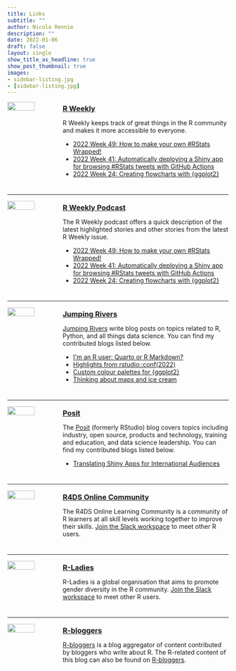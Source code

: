 ```yaml
---
title: Links
subtitle: ""
author: Nicola Rennie
description: ""
date: 2022-01-06
draft: false
layout: single
show_title_as_headline: true
show_post_thumbnail: true
images:
- sidebar-listing.jpg
- [sidebar-listing.jpg]
---
```


<!-- R Weekly -->
<div style="display: table; width: 100%; padding-bottom:10px;">
  <div style="float: left; width: 25%;">
  <img src="/links/rweekly.jpg?raw=true" width="70%">
  </div>
  <div style="float: left; width: 75%;">
    <a href="https://rweekly.org/" target="_blank"><h3 style="margin-block-start: 0.3em; margin-block-end: 0.3em">R Weekly</h3></a>
    <p> R Weekly keeps track of great things in the R community and makes it more accessible to everyone. 
    </p>
    <ul>
        <li>
          <a href="https://rweekly.org/2022-W49.html" target="_blank">2022 Week 49: How to make your own #RStats Wrapped!</a>
        </li>
        <li>
          <a href="https://rweekly.org/2022-W41.html" target="_blank">2022 Week 41: Automatically deploying a Shiny app for browsing #RStats tweets with GitHub Actions </a>
        </li>
        <li>
          <a href="https://rweekly.org/2022-W24.html" target="_blank">2022 Week 24: Creating flowcharts with {ggplot2}</a>
        </li>
    </ul>
  </div>
</div>
<hr>

<!-- R Weekly Highlights -->
<div style="display: table; width: 100%; padding-bottom:10px;">
  <div style="float: left; width: 25%;">
  <img src="/links/rweekly_podcast.jpg?raw=true" width="70%">
  </div>
  <div style="float: left; width: 75%;">
    <a href="https://rweekly.fireside.fm/" target="_blank"><h3 style="margin-block-start: 0.3em; margin-block-end: 0.3em">R Weekly Podcast</h3></a>
    <p> The R Weekly podcast offers a quick description of the latest highlighted stories and other stories from the latest R Weekly issue.
    </p>
    <ul>
        <li>
          <a href="https://podverse.fm/episode/caSjP8YoI" target="_blank">2022 Week 49: How to make your own #RStats Wrapped! </a>
        </li>
        <li>
          <a href="https://share.fireside.fm/episode/87RSVeFz+RMN2Utb3" target="_blank">2022 Week 41: Automatically deploying a Shiny app for browsing #RStats tweets with GitHub Actions </a>
        </li>
        <li>
          <a href="https://share.fireside.fm/episode/87RSVeFz+Lc9jrfaw" target="_blank">2022 Week 24: Creating flowcharts with {ggplot2}</a>
        </li>
    </ul>
  </div>
</div>
<hr>

<!-- JR -->
<div style="display: table; width: 100%; padding-bottom:10px;">
  <div style="float: left; width: 25%;">
  <img src="/links/jumping_rivers.jpg?raw=true" width="70%">
  </div>
  <div style="float: left; width: 75%">
    <a href="https://www.jumpingrivers.com/" target="_blank"><h3 style="margin-block-start: 0.3em; margin-block-end: 0.3em">Jumping Rivers</h4></a>
    <p> <a href="https://www.jumpingrivers.com/blog/" target="_blank">Jumping Rivers</a> write blog posts on topics related to R, Python, and all things data science. You can find my contributed blogs listed below. 
    </p>
      <ul>
        <li>
          <a href="https://www.jumpingrivers.com/blog/quarto-rmarkdown-comparison/" target="_blank">I'm an R user: Quarto or R Markdown?</a>
        </li>
        <li>
          <a href="https://www.jumpingrivers.com/blog/highlights-rstudioconf2022/" target="_blank">Highlights from rstudio::conf(2022)</a>
        </li>
        <li>
          <a href="https://www.jumpingrivers.com/blog/custom-colour-palettes-for-ggplot2/" target="_blank">Custom colour palettes for {ggplot2}</a>
        </li>
        <li>
          <a href="https://www.jumpingrivers.com/blog/2021-thinking-about-maps-and-ice-cream/" target="_blank">Thinking about maps and ice cream</a>
        </li>
      </ul>
  </div>
</div>
<hr>

<!-- Posit -->
<div style="display: table; width: 100%; padding-bottom:10px;">
  <div style="float: left; width: 25%;">
  <img src="/links/Posit.png" width="70%">
  </div>
  <div style="float: left; width: 75%">
    <a href="https://posit.co/blog/" target="_blank"><h3 style="margin-block-start: 0.3em; margin-block-end: 0.3em">Posit</h4></a>
    <p> The <a href="https://posit.co/blog/" target="_blank">Posit</a> (formerly RStudio) blog covers topics including industry, open source, products and technology, training and education, and data science leadership. You can find my contributed blogs listed below.  
    </p>
      <ul>
        <li>
          <a href="https://www.rstudio.com/blog/translating-shiny-apps-for-international-audiences/" target="_blank">Translating Shiny Apps for International Audiences</a>
        </li>
      </ul>
  </div>
</div>
<hr>

<!-- R4DS -->
<div style="display: table; width: 100%; padding-bottom:10px;">
  <div style="float: left; width: 25%;">
  <img src="/links/r4ds.png?raw=true" width="70%">
  </div>
  <div style="float: left; width: 75%;">
    <a href="https://www.rfordatasci.com/" target="_blank"><h3 style="margin-block-start: 0.3em; margin-block-end: 0.3em">R4DS Online Community</h3></a>
    <p> The R4DS Online Learning Community is a community of R learners at all skill levels working together to improve their skills. <a href="http://r4ds.io/join" target="_blank">Join the Slack workspace</a> to meet other R users.
    </p>
  </div>
</div>
<hr>

<!-- R Ladies -->
<div style="display: table; width: 100%; padding-bottom:10px;">
  <div style="float: left; width: 25%;">
  <img src="/links/rladies.png?raw=true" width="70%">
  </div>
  <div style="float: left; width: 75%;">
    <a href="https://rladies.org/" target="_blank"><h3 style="margin-block-start: 0.3em; margin-block-end: 0.3em">R-Ladies</h3></a>
    <p> R-Ladies is a global organisation that aims to promote gender diversity in the R community. <a href="https://rladies-community-slack.herokuapp.com/" target="_blank">Join the Slack workspace</a> to meet other R users.
    </p>
  </div>
</div>
<hr>

<!-- R Bloggers -->
<div style="display: table; width: 100%; padding-bottom:10px;">
  <div style="float: left; width: 25%;">
  <img src="/links/rbloggers.png?raw=true" width="70%">
  </div>
  <div style="float: left; width: 75%;">
    <a href="https://www.r-bloggers.com/" target="_blank"><h3 style="margin-block-start: 0.3em; margin-block-end: 0.3em">R-bloggers</h3></a>
    <p> <a href="https://www.r-bloggers.com/" target="_blank">R-bloggers</a> is a blog aggregator of content contributed by bloggers who write about R. The R-related content of this blog can also be found on <a href="https://www.r-bloggers.com/author/r-on-nicola-rennie/" target="_blank">R-bloggers</a>.
    </p>
  </div>
</div>
